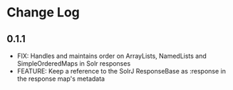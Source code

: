 Change Log
==========

## 0.1.1
- FIX: Handles and maintains order on ArrayLists, NamedLists and SimpleOrderedMaps in Solr responses
- FEATURE: Keep a reference to the SolrJ ResponseBase as :response in the response map's metadata
